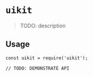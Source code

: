 # `uikit`

> TODO: description

## Usage

```
const uikit = require('uikit');

// TODO: DEMONSTRATE API
```
